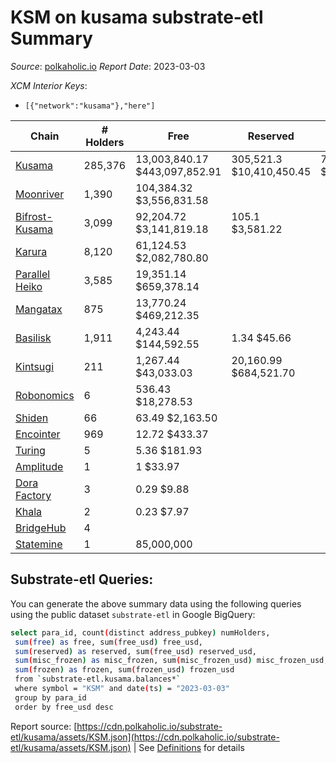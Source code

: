 # KSM on kusama substrate-etl Summary

_Source_: [polkaholic.io](https://polkaholic.io) *Report Date*: 2023-03-03


*XCM Interior Keys*:
* `[{"network":"kusama"},"here"]`


| Chain | # Holders | Free | Reserved | Misc Frozen | Frozen | Price | AssetID |
| ----- | --------- | ---- | -------- | ----------- | ------ | ----- | ------- |
| [Kusama](/kusama/0-kusama) | 285,376 | 13,003,840.17 $443,097,852.91 | 305,521.3 $10,410,450.45 | 7,925,977.83  $270,072,817.88 | 7,575,982.42 $258,146,939.70 | $34.07 | `{"Token":"KSM"}` |
| [Moonriver](/kusama/2023-moonriver) | 1,390 | 104,384.32 $3,556,831.58 |   |    |   | $34.07 | `{"Token":"42259045809535163221576417993425387648"}` |
| [Bifrost-Kusama](/kusama/2001-bifrost-ksm) | 3,099 | 92,204.72 $3,141,819.18 | 105.1 $3,581.22 |    |   | $34.07 | `{"Token":"KSM"}` |
| [Karura](/kusama/2000-karura) | 8,120 | 61,124.53 $2,082,780.80 |   |    |   | $34.07 | `{"Token":"KSM"}` |
| [Parallel Heiko](/kusama/2085-parallel-heiko) | 3,585 | 19,351.14 $659,378.14 |   |    |   | $34.07 | `{"Token":"100"}` |
| [Mangatax](/kusama/2110-mangatax) | 875 | 13,770.24 $469,212.35 |   |    |   | $34.07 | `{"Token":"4"}` |
| [Basilisk](/kusama/2090-basilisk) | 1,911 | 4,243.44 $144,592.55 | 1.34 $45.66 |    |   | $34.07 | `{"Token":"1"}` |
| [Kintsugi](/kusama/2092-kintsugi) | 211 | 1,267.44 $43,033.03 | 20,160.99 $684,521.70 |    |   | $33.95 | `{"Token":"KSM"}` |
| [Robonomics](/kusama/2048-robonomics) | 6 | 536.43 $18,278.53 |   |    |   | $34.07 | `{"Token":"4294967295"}` |
| [Shiden](/kusama/2007-shiden) | 66 | 63.49 $2,163.50 |   |    |   | $34.07 | `{"Token":"340282366920938463463374607431768211455"}` |
| [Encointer](/kusama/1001-encointer) | 969 | 12.72 $433.37 |   |    |   | $34.07 | `{"Token":"KSM"}` |
| [Turing](/kusama/2114-turing) | 5 | 5.36 $181.93 |   |    |   | $33.95 | `{"Token":"1"}` |
| [Amplitude](/kusama/2124-amplitude) | 1 | 1 $33.97 |   |    |   | $34.07 | `{"XCM":"KSM"}` |
| [Dora Factory](/kusama/2115-dorafactory) | 3 | 0.29 $9.88 |   |    |   | $34.07 | `{"Token":"KSM"}` |
| [Khala](/kusama/2004-khala) | 2 | 0.23 $7.97 |   |    |   | $33.95 | `{"Token":"0"}` |
| [BridgeHub](/kusama/1002-bridgehub) | 4 |   |   |    |   | $36.93 | `{"Token":"KSM"}` |
| [Statemine](/kusama/1000-statemine) | 1 | 85,000,000  |   |    |   |  | `{"Token":"1234"}` |

## Substrate-etl Queries:
You can generate the above summary data using the following queries using the public dataset `substrate-etl` in Google BigQuery:
```bash
select para_id, count(distinct address_pubkey) numHolders, 
 sum(free) as free, sum(free_usd) free_usd,
 sum(reserved) as reserved, sum(free_usd) reserved_usd,
 sum(misc_frozen) as misc_frozen, sum(misc_frozen_usd) misc_frozen_usd,
 sum(frozen) as frozen, sum(frozen_usd) frozen_usd
 from `substrate-etl.kusama.balances*` 
 where symbol = "KSM" and date(ts) = "2023-03-03"
 group by para_id
 order by free_usd desc
```


Report source: [https://cdn.polkaholic.io/substrate-etl/kusama/assets/KSM.json](https://cdn.polkaholic.io/substrate-etl/kusama/assets/KSM.json) | See [Definitions](/DEFINITIONS.md) for details
